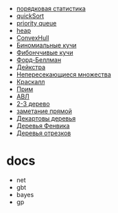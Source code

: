 - [порядковая статистика](http://neerc.ifmo.ru/wiki/index.php?title=Поиск_k-ой_порядковой_статистики)
- [quickSort](http://neerc.ifmo.ru/wiki/index.php?title=Быстрая_сортировка)
- [priority queue](http://neerc.ifmo.ru/wiki/index.php?title=Приоритетные_очереди)
- [heap](http://neerc.ifmo.ru/wiki/index.php?title=Двоичная_куча)
- [ConvexHull](http://neerc.ifmo.ru/wiki/index.php?title=Статические_выпуклые_оболочки:_Джарвис,_Грэхем,_Эндрю,_Чен,_QuickHull)
- [Биномиальные кучи](http://neerc.ifmo.ru/wiki/index.php?title=Биномиальная_куча)
- [Фибонччивые кучи](http://neerc.ifmo.ru/wiki/index.php?title=Фибоначчиева_куча)
- [Форд-Беллман](http://neerc.ifmo.ru/wiki/index.php?title=Алгоритм_Форда-Беллмана)
- [Дейкстра](http://neerc.ifmo.ru/wiki/index.php?title=Алгоритм_Дейкстры)
- [Непересекающиеся множества](http://neerc.ifmo.ru/wiki/index.php?title=СНМ_(наивные_реализации))
- [Краскалл](http://neerc.ifmo.ru/wiki/index.php?title=Алгоритм_Краскала)
- [Прим](http://neerc.ifmo.ru/wiki/index.php?title=Алгоритм_Прима)
- [АВЛ](http://neerc.ifmo.ru/wiki/index.php?title=АВЛ-дерево)
- [2-3 дерево](http://neerc.ifmo.ru/wiki/index.php?title=2-3_дерево)
- [заметание прямой](http://neerc.ifmo.ru/wiki/index.php?title=Алгоритм_Бентли-Оттмана)
- [Декартовы деревья](http://neerc.ifmo.ru/wiki/index.php?title=Декартово_дерево)
- [Деревья Фенвика](http://neerc.ifmo.ru/wiki/index.php?title=Дерево_Фенвика)
- [Деревья отрезков](http://neerc.ifmo.ru/wiki/index.php?title=Дерево_отрезков._Построение)


# docs

- net
- gbt
- bayes
- gp
